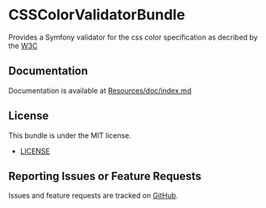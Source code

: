 CSSColorValidatorBundle
=======================

Provides a Symfony validator for the css color specification as decribed by the [W3C](https://drafts.csswg.org/css-color-3)

## Documentation

Documentation is available at [Resources/doc/index.md](https://github.com/jbafford/CSSColorValidatorBundle/blob/master/Resources/doc/index.md)


## License

This bundle is under the MIT license.

- [LICENSE](https://github.com/jbafford/CSSColorValidatorBundle/blob/master/LICENSE)


## Reporting Issues or Feature Requests

Issues and feature requests are tracked on [GitHub](https://github.com/jbafford/CSSColorValidatorBundle/issues).
